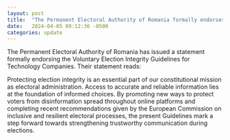 ```yaml
---
layout: post
title:  "The Permanent Electoral Authority of Romania formally endorses the guidelines"
date:   2024-04-05 09:12:36 -0500
categories: update
---
```


The Permanent Electoral Authority of Romania has issued a statement formally endorsing the Voluntary Election Integrity Guidelines for Technology Companies. Their statement reads:

<div class="quote">
<p>Protecting election integrity is an essential part of our constitutional mission as electoral administration. Access to accurate and reliable information lies at the foundation of informed choices. By promoting new ways to protect voters from disinformation spread throughout online platforms and completing recent recommendations given by the European Commission on inclusive and resilient electoral processes, the present Guidelines mark a step forward towards strengthening trustworthy communication during elections.</p>
</div>
